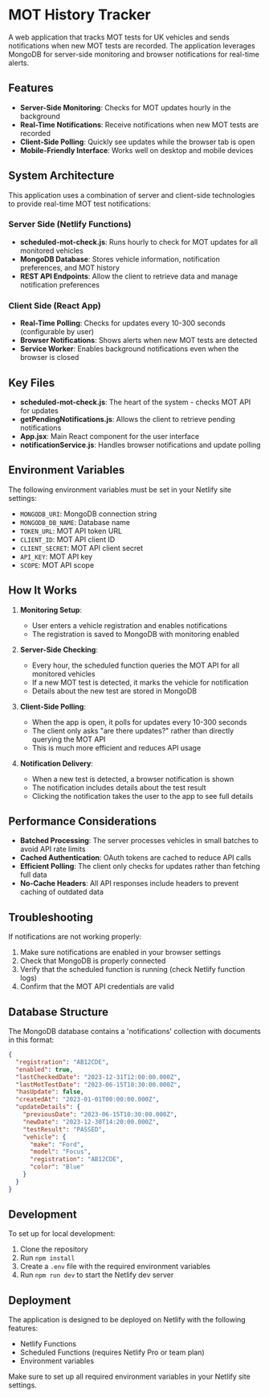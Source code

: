 # MOT History Tracker

A web application that tracks MOT tests for UK vehicles and sends notifications when new MOT tests are recorded. The application leverages MongoDB for server-side monitoring and browser notifications for real-time alerts.

## Features

- **Server-Side Monitoring**: Checks for MOT updates hourly in the background
- **Real-Time Notifications**: Receive notifications when new MOT tests are recorded
- **Client-Side Polling**: Quickly see updates while the browser tab is open
- **Mobile-Friendly Interface**: Works well on desktop and mobile devices

## System Architecture

This application uses a combination of server and client-side technologies to provide real-time MOT test notifications:

### Server Side (Netlify Functions)

- **scheduled-mot-check.js**: Runs hourly to check for MOT updates for all monitored vehicles
- **MongoDB Database**: Stores vehicle information, notification preferences, and MOT history
- **REST API Endpoints**: Allow the client to retrieve data and manage notification preferences

### Client Side (React App)

- **Real-Time Polling**: Checks for updates every 10-300 seconds (configurable by user)
- **Browser Notifications**: Shows alerts when new MOT tests are detected
- **Service Worker**: Enables background notifications even when the browser is closed

## Key Files

- **scheduled-mot-check.js**: The heart of the system - checks MOT API for updates
- **getPendingNotifications.js**: Allows the client to retrieve pending notifications
- **App.jsx**: Main React component for the user interface
- **notificationService.js**: Handles browser notifications and update polling

## Environment Variables

The following environment variables must be set in your Netlify site settings:

- `MONGODB_URI`: MongoDB connection string
- `MONGODB_DB_NAME`: Database name
- `TOKEN_URL`: MOT API token URL
- `CLIENT_ID`: MOT API client ID
- `CLIENT_SECRET`: MOT API client secret
- `API_KEY`: MOT API key
- `SCOPE`: MOT API scope

## How It Works

1. **Monitoring Setup**:

   - User enters a vehicle registration and enables notifications
   - The registration is saved to MongoDB with monitoring enabled

2. **Server-Side Checking**:

   - Every hour, the scheduled function queries the MOT API for all monitored vehicles
   - If a new MOT test is detected, it marks the vehicle for notification
   - Details about the new test are stored in MongoDB

3. **Client-Side Polling**:

   - When the app is open, it polls for updates every 10-300 seconds
   - The client only asks "are there updates?" rather than directly querying the MOT API
   - This is much more efficient and reduces API usage

4. **Notification Delivery**:
   - When a new test is detected, a browser notification is shown
   - The notification includes details about the test result
   - Clicking the notification takes the user to the app to see full details

## Performance Considerations

- **Batched Processing**: The server processes vehicles in small batches to avoid API rate limits
- **Cached Authentication**: OAuth tokens are cached to reduce API calls
- **Efficient Polling**: The client only checks for updates rather than fetching full data
- **No-Cache Headers**: All API responses include headers to prevent caching of outdated data

## Troubleshooting

If notifications are not working properly:

1. Make sure notifications are enabled in your browser settings
2. Check that MongoDB is properly connected
3. Verify that the scheduled function is running (check Netlify function logs)
4. Confirm that the MOT API credentials are valid

## Database Structure

The MongoDB database contains a 'notifications' collection with documents in this format:

```json
{
  "registration": "AB12CDE",
  "enabled": true,
  "lastCheckedDate": "2023-12-31T12:00:00.000Z",
  "lastMotTestDate": "2023-06-15T10:30:00.000Z",
  "hasUpdate": false,
  "createdAt": "2023-01-01T00:00:00.000Z",
  "updateDetails": {
    "previousDate": "2023-06-15T10:30:00.000Z",
    "newDate": "2023-12-30T14:20:00.000Z",
    "testResult": "PASSED",
    "vehicle": {
      "make": "Ford",
      "model": "Focus",
      "registration": "AB12CDE",
      "color": "Blue"
    }
  }
}
```

## Development

To set up for local development:

1. Clone the repository
2. Run `npm install`
3. Create a `.env` file with the required environment variables
4. Run `npm run dev` to start the Netlify dev server

## Deployment

The application is designed to be deployed on Netlify with the following features:

- Netlify Functions
- Scheduled Functions (requires Netlify Pro or team plan)
- Environment variables

Make sure to set up all required environment variables in your Netlify site settings.
